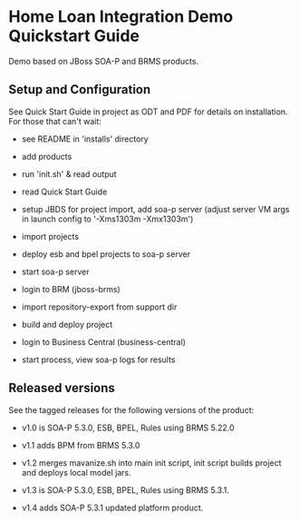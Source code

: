 Home Loan Integration Demo Quickstart Guide
===========================================

Demo based on JBoss SOA-P and BRMS products.

Setup and Configuration
-----------------------

See Quick Start Guide in project as ODT and PDF for details on installation. For those that can't wait:

- see README in 'installs' directory

- add products 

- run 'init.sh' & read output

- read Quick Start Guide

- setup JBDS for project import, add soa-p server (adjust server VM args in launch config to '-Xms1303m -Xmx1303m')

- import projects

- deploy esb and bpel projects to soa-p server

- start soa-p server

- login to BRM (jboss-brms)

- import repository-export from support dir

- build and deploy project

- login to Business Central (business-central)

- start process, view soa-p logs for results


Released versions
-----------------

See the tagged releases for the following versions of the product:

- v1.0 is SOA-P 5.3.0, ESB, BPEL, Rules using BRMS 5.22.0

- v1.1 adds BPM from BRMS 5.3.0

- v1.2 merges mavanize.sh into main init script, init script builds project and deploys local model jars.

- v1.3 is SOA-P 5.3.0, ESB, BPEL, Rules using BRMS 5.3.1. 

- v1.4 adds SOA-P 5.3.1 updated platform product.
